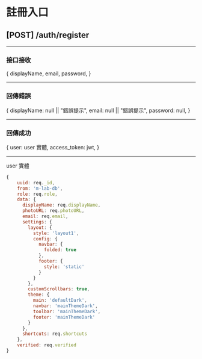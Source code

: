 # 註冊入口

## [POST] /auth/register

---

### 接口接收

{
displayName,
email,
password,
}

---

### 回傳錯誤

{
displayName: null || "錯誤提示",
email: null || "錯誤提示",
password: null,
}

---

### 回傳成功

{
user: user 實體,
access_token: jwt,
}

---

user 實體

```javascript
{
    uuid: req._id,
    from: 'm-lab-db',
    role: req.role,
    data: {
      displayName: req.displayName,
      photoURL: req.photoURL,
      email: req.email,
      settings: {
        layout: {
          style: 'layout1',
          config: {
            navbar: {
              folded: true
            },
            footer: {
              style: 'static'
            }
          }
        },
        customScrollbars: true,
        theme: {
          main: 'defaultDark',
          navbar: 'mainThemeDark',
          toolbar: 'mainThemeDark',
          footer: 'mainThemeDark'
        }
      },
      shortcuts: req.shortcuts
    },
    verified: req.verified
}
```
